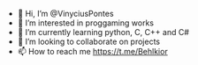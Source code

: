 - 👋 Hi, I’m @VinyciusPontes
- 👀 I’m interested in proggaming works
- 🌱 I’m currently learning python, C, C++ and C#
- 💞️ I’m looking to collaborate on projects
- 📫 How to reach me https://t.me/Behlkior

<!---
VinyciusPontes/VinyciusPontes is a ✨ special ✨ repository because its `README.md` (this file) appears on your GitHub profile.
You can click the Preview link to take a look at your changes.
--->
